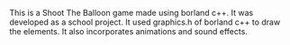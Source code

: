 This is a Shoot The Balloon game made using borland c++.
It was developed as a school project. 
It used graphics.h of borland c++ to draw the elements. 
It also incorporates animations and sound effects.
